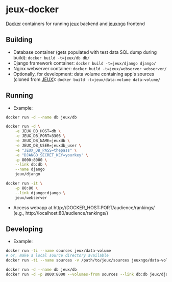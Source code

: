 # jeux-docker

[Docker](https://docker.com) containers for running [jeux](https://github.com/marthjod/jeux) backend and [jeuxngo](https://github.com/marthjod/jeuxngo) frontend

## Building

- Database container (gets populated with test data SQL dump during build):
`docker build -t=jeux/db db/`
- Django framework container:
`docker build -t=jeux/django django/`
- Nginx webserver container:
`docker build -t=jeux/webserver webserver/`
- Optionally, for development: data volume containing app's sources (cloned from [JEUX](https://github.com/marthjod/jeux)):
`docker build -t=jeux/data-volume data-volume/`

## Running


- Example:

```bash
docker run -d --name db jeux/db

docker run -d \
	-e JEUX_DB_HOST=db \
	-e JEUX_DB_PORT=3306 \
	-e JEUX_DB_NAME=jeuxdb \
	-e JEUX_DB_USER=jeuxdb_user \
	-e "JEUX_DB_PASS=thepass" \
	-e "DJANGO_SECRET_KEY=yourkey" \
	-p 8000:8000 \
	--link db:db \
	--name django
	jeux/django

docker run -it \
	-p 80:80 \
	--link django:django \
	jeux/webserver
```

- Access webapp at http://DOCKER_HOST:PORT/audience/rankings/ (e.g., http://localhost:80/audience/rankings/)

## Developing

- Example:

```bash
docker run -ti --name sources jeux/data-volume
# or, make a local source directory available
docker run -ti --name sources -v /path/to/jeux/sources jeuxngo/data-volume

docker run -d --name db jeux/db
docker run -d -p 8000:8000 --volumes-from sources --link db:db jeux/django
```





